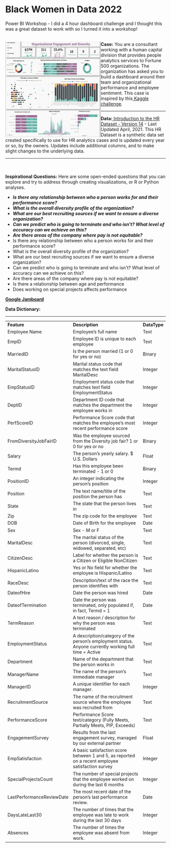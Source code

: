 # Black Women in Data 2022

Power BI Workshop - I did a 4 hour dashboard challenge and I thought this was a great dataset to work with so I turned it into a workshop!<br><br>

<img src="https://github.com/TeneikaAskew/BWD2022/blob/main/Visuals/DashboardScreenshot.jpg" alt="Teneika HR Dashboard" style="height: 300px; width:300px" align="left"/>**Case:** You are a consultant working with a human capital division that provides people analytics services to Fortune 500 organizations. The organization has asked you to build a dashboard around their team and organizational performance and employee sentiment. This case is inspired by this[ Kaggle challenge](https://www.kaggle.com/datasets/rhuebner/human-resources-data-set).

** **

**Data:**[ Introduction to the HR Dataset - Version 14](https://rpubs.com/rhuebner/hrd_cb_v14)  - Last Updated April, 2021. This HR Dataset is a synthetic data set created specifically to use for HR analytics cases and is updated every year or so, by the owners. Updates include additional columns, and to make slight changes to the underlying data.

** **

<br><br>**Inspirational Questions:** Here are some open-ended questions that you can explore and try to address through creating visualizations, or R or Python analyses.



*  **_Is there any relationship between who a person works for and their performance score?_**
*  **_What is the overall diversity profile of the organization?_**
*  **_What are our best recruiting sources if we want to ensure a diverse organization?_**
*  **_Can we predict who is going to terminate and who isn't? What level of accuracy can we achieve on this?_**
*  **_Are there areas of the company where pay is not equitable?_**
*  Is there any relationship between who a person works for and their performance score?
*  What is the overall diversity profile of the organization?
*  What are our best recruiting sources if we want to ensure a diverse organization?
*  Can we predict who is going to terminate and who isn't? What level of accuracy can we achieve on this?
*  Are there areas of the company where pay is not equitable?
*  Is there a relationship between age and performance
*  Does working on special projects affects performance




**[Google Jamboard](https://jamboard.google.com/d/1ooEhhoE0ltCEsq_k6_e082Krl0DX5Ty2rHS6M8hi_fY/edit?usp=sharing)**


**Data Dictionary:**

** **


<table>
  <tr>
   <td><strong>Feature</strong>
   </td>
   <td><strong>Description</strong>
   </td>
   <td><strong>DataType</strong>
   </td>
  </tr>
  <tr>
   <td>Employee Name
   </td>
   <td>Employee’s full name
   </td>
   <td>Text
   </td>
  </tr>
  <tr>
   <td>EmpID
   </td>
   <td>Employee ID is unique to each employee
   </td>
   <td>Text
   </td>
  </tr>
  <tr>
   <td>MarriedID
   </td>
   <td>Is the person married (1 or 0 for yes or no)
   </td>
   <td>Binary
   </td>
  </tr>
  <tr>
   <td>MaritalStatusID
   </td>
   <td>Marital status code that matches the text field MaritalDesc
   </td>
   <td>Integer
   </td>
  </tr>
  <tr>
   <td>EmpStatusID
   </td>
   <td>Employment status code that matches text field EmploymentStatus
   </td>
   <td>Integer
   </td>
  </tr>
  <tr>
   <td>DeptID
   </td>
   <td>Department ID code that matches the department the employee works in
   </td>
   <td>Integer
   </td>
  </tr>
  <tr>
   <td>PerfScoreID
   </td>
   <td>Performance Score code that matches the employee’s most recent performance score
   </td>
   <td>Integer
   </td>
  </tr>
  <tr>
   <td>FromDiversityJobFairID
   </td>
   <td>Was the employee sourced from the Diversity job fair? 1 or 0 for yes or no
   </td>
   <td>Binary
   </td>
  </tr>
  <tr>
   <td>Salary
   </td>
   <td>The person’s yearly salary. $ U.S. Dollars
   </td>
   <td>Float
   </td>
  </tr>
  <tr>
   <td>Termd
   </td>
   <td>Has this employee been terminated - 1 or 0
   </td>
   <td>Binary
   </td>
  </tr>
  <tr>
   <td>PositionID
   </td>
   <td>An integer indicating the person’s position
   </td>
   <td>Integer
   </td>
  </tr>
  <tr>
   <td>Position
   </td>
   <td>The text name/title of the position the person has
   </td>
   <td>Text
   </td>
  </tr>
  <tr>
   <td>State
   </td>
   <td>The state that the person lives in
   </td>
   <td>Text
   </td>
  </tr>
  <tr>
   <td>Zip
   </td>
   <td>The zip code for the employee
   </td>
   <td>Text
   </td>
  </tr>
  <tr>
   <td>DOB
   </td>
   <td>Date of Birth for the employee
   </td>
   <td>Date
   </td>
  </tr>
  <tr>
   <td>Sex
   </td>
   <td>Sex - M or F
   </td>
   <td>Text
   </td>
  </tr>
  <tr>
   <td>MaritalDesc
   </td>
   <td>The marital status of the person (divorced, single, widowed, separated, etc)
   </td>
   <td>Text
   </td>
  </tr>
  <tr>
   <td>CitizenDesc
   </td>
   <td>Label for whether the person is a Citizen or Eligible NonCitizen
   </td>
   <td>Text
   </td>
  </tr>
  <tr>
   <td>HispanicLatino
   </td>
   <td>Yes or No field for whether the employee is Hispanic/Latino
   </td>
   <td>Text
   </td>
  </tr>
  <tr>
   <td>RaceDesc
   </td>
   <td>Description/text of the race the person identifies with
   </td>
   <td>Text
   </td>
  </tr>
  <tr>
   <td>DateofHire
   </td>
   <td>Date the person was hired
   </td>
   <td>Date
   </td>
  </tr>
  <tr>
   <td>DateofTermination
   </td>
   <td>Date the person was terminated, only populated if, in fact, Termd = 1
   </td>
   <td>Date
   </td>
  </tr>
  <tr>
   <td>TermReason
   </td>
   <td>A text reason / description for why the person was terminated
   </td>
   <td>Text
   </td>
  </tr>
  <tr>
   <td>EmploymentStatus
   </td>
   <td>A description/category of the person’s employment status. Anyone currently working full time = Active
   </td>
   <td>Text
   </td>
  </tr>
  <tr>
   <td>Department
   </td>
   <td>Name of the department that the person works in
   </td>
   <td>Text
   </td>
  </tr>
  <tr>
   <td>ManagerName
   </td>
   <td>The name of the person’s immediate manager
   </td>
   <td>Text
   </td>
  </tr>
  <tr>
   <td>ManagerID
   </td>
   <td>A unique identifier for each manager.
   </td>
   <td>Integer
   </td>
  </tr>
  <tr>
   <td>RecruitmentSource
   </td>
   <td>The name of the recruitment source where the employee was recruited from
   </td>
   <td>Text
   </td>
  </tr>
  <tr>
   <td>PerformanceScore
   </td>
   <td>Performance Score text/category (Fully Meets, Partially Meets, PIP, Exceeds)
   </td>
   <td>Text
   </td>
  </tr>
  <tr>
   <td>EngagementSurvey
   </td>
   <td>Results from the last engagement survey, managed by our external partner
   </td>
   <td>Float
   </td>
  </tr>
  <tr>
   <td>EmpSatisfaction
   </td>
   <td>A basic satisfaction score between 1 and 5, as reported on a recent employee satisfaction survey
   </td>
   <td>Integer
   </td>
  </tr>
  <tr>
   <td>SpecialProjectsCount
   </td>
   <td>The number of special projects that the employee worked on during the last 6 months
   </td>
   <td>Integer
   </td>
  </tr>
  <tr>
   <td>LastPerformanceReviewDate
   </td>
   <td>The most recent date of the person’s last performance review.
   </td>
   <td>Date
   </td>
  </tr>
  <tr>
   <td>DaysLateLast30
   </td>
   <td>The number of times that the employee was late to work during the last 30 days
   </td>
   <td>Integer
   </td>
  </tr>
  <tr>
   <td>Absences
   </td>
   <td>The number of times the employee was absent from work.
   </td>
   <td>Integer
   </td>
  </tr>
</table>

